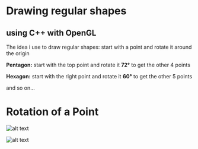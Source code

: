 # Drawing regular shapes
## using **C++** with **OpenGL**

The idea i use to draw regular shapes: start with a point and rotate it around the origin

**Pentagon:** start with the top point and rotate it **72°** to get the other 4 points

**Hexagon:** start with the right point and rotate it **60°** to get the other 5 points

and so on...

# Rotation of a Point
![alt text](https://keisan.casio.com/keisan/lib/real/system/2006/1496886458/RotatePoints.png "Grid")

![alt text](https://keisan.casio.com/has10/mimetex.cgi?\normal%20Rotation\%20of\%20points\hspace{20}\theta:\qquad%20(x,y)\rightarrow%20(x%27,y%27)\\\%3Cbr%20/%3E\hspace{20}x%27=xcos(\theta)-ysin(\theta)\\\vspace{20}%3Cbr%20/%3E\hspace{20}y%27=xsin(\theta)+ycos(\theta)\\ "Equation")
